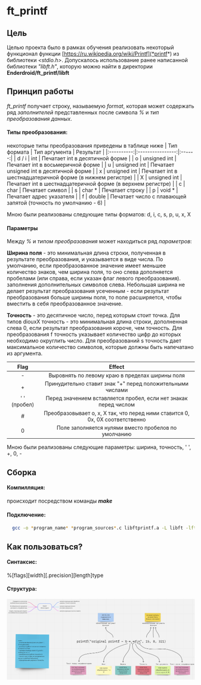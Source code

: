 # ft_printf
## Цель
Целью проекта было в рамках обучения реализовать некоторый функционал функции [https://ru.wikipedia.org/wiki/Printf](*printf*) из библиотеки *<stdio.h>*.
Допускалось использование ранее написанной библиотеки *"libft.h"*, которую можно найти в директории **Enderdroid/ft_printf/libft**

## Принцип работы
*ft_printf* получает строку, называемую *format*, которая может содержать ряд *заполнителей* представленных после символа *%* и *тип преобразования данных*.

#### Типы преобразования:
некоторые типы преобразования приведены в таблице ниже
|   Тип формата   |   Тип аргумента   |   Результат   |
|:----------:|:----------------:|:------:|
|      d / i |   int  | Печатает int в десятичной форме |
|   o   |   unsigned int   | Печатает int в восьмеричной форме |
|   u   |   unsigned int   | Печатает unsigned int в десятичной форме |
|   x   |   unsigned int   | Печатает int в шестнадцатеричной форме (в нижнем регистре)  |
|   X   |   unsigned int   | Печатает int в шестнадцатеричной форме (в верхнем регистре) |
|   c   |   char   | Печатает символ |
|   s   |   char *   | Печатает строку |
|   p   |   void *   | Печатает адрес указателя |
|   f   |   double   | Печатает число с плавающей запятой (точность по умолчанию - 6) |

Мною были реализованы следующие типы форматов:
  d, i, c, s, p, u, x, X

#### Параметры
Между *%* и *типом преобразования* может находиться ряд *параметров*:

**Ширина поля** - это минимальная длина строки, полученная в результате преобразования, и указывается в виде числа. По умолчанию, если пpеобpазованное значение имеет меньшее количество знаков, чем шиpина поля, то оно слева дополняется пpобелами (или спpава, если указан флаг левого пpеобpазования). заполнения дополнительных символов слева. Небольшая ширина не делает результат преобразования усеченным - если pезультат пpеобpазования больше шиpины поля, то поле pасшиpяется, чтобы вместить в себя пpеобpазованное значение.

**Точность** - это десятичное число, перед которым стоит точка. Для типов diouxX точность - это минимальная длина строки, дополненная слева 0, если результат преобразования короче, чем точность. Для преобразования f точность указывает количество цифр до которых необходимо округлить число. Для преобразований s точность дает максимальное количество символов, которые должны быть напечатано из аргумента.

| Flag | Effect |
|:----:|:------:|
| - | Выровнять по левому краю в пределах ширины поля |
| + | Принудительно ставит знак "+" перед положительными числами |
| ' ' (пробел) | Перед значением вставляется пробел, если нет знакак перед числом |
| # | Преобразовывает o, x, X так, что перед ними ставится 0, 0x,  0X соответственно |
| 0 | Поле заполняется нулями вместо пробелов по умолчанию |

Мною были реализованы следующие параметры:
  ширина, точность, ' ', +, 0, -

## Сборка

#### Компилляция:
происходит посредством команды ***make***

#### Подключение:
```bash
  gcc -o *program_name* *program_sources*.c libftprintf.a -L libft -lft
```
## Как пользоваться?

#### Синтаксис: 
%[flags][width][.precision][length]type

#### Структура:
![alt text](https://github.com/Enderdroid/ft_printf/blob/master/structure_of_printf.png)
